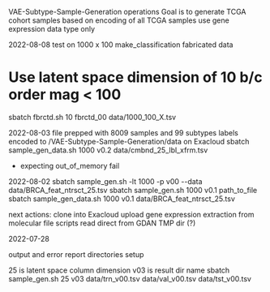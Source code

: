 VAE-Subtype-Sample-Generation operations
Goal is to generate TCGA cohort samples
    based on encoding of all TCGA samples
    use gene expression data type only

2022-08-08
test on 1000 x 100 make_classification fabricated data
# Use latent space dimension of 10 b/c order mag < 100
sbatch fbrctd.sh 10 fbrctd_00 data/1000_100_X.tsv

2022-08-03
file prepped with 8009 samples and 99 subtypes
labels encoded
to /VAE-Subtype-Sample-Generation/data on Exacloud
sbatch sample_gen_data.sh 1000 v0.2 data/cmbnd_25_lbl_xfrm.tsv
* expecting out_of_memory fail

2022-08-02
sbatch sample_gen.sh -lt 1000 -p v00 --data data/BRCA_feat_ntrsct_25.tsv
sbatch sample_gen.sh 1000 v0.1 path_to_file
sbatch sample_gen_data.sh 1000 v0.1 data/BRCA_feat_ntrsct_25.tsv

next actions:
    clone into Exacloud
    upload gene expression extraction from molecular file scripts
    read direct from GDAN TMP dir (?)

2022-07-28

output and error report directories setup

25 is latent space column dimension
v03 is result dir name
sbatch sample_gen.sh 25 v03 data/trn_v00.tsv data/val_v00.tsv data/tst_v00.tsv


